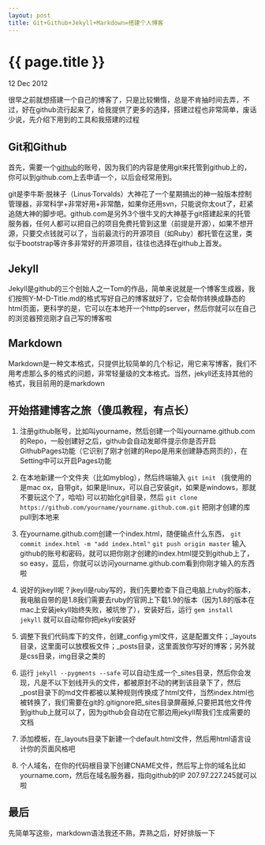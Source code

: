 ```yaml
---
layout: post
title: Git+Github+Jekyll+Markdown=搭建个人博客
---
```

{{ page.title }}
================

<p class="meta"> 12 Dec 2012 </p>


很早之前就想搭建一个自己的博客了，只是比较懒惰，总是不肯抽时间去弄，不过，好在github流行起来了，给我提供了更多的选择，搭建过程也非常简单，废话少说，先介绍下用到的工具和我搭建的过程

Git和Github
-------------------

首先，需要一个[github][1]的账号，因为我们的内容是使用git来托管到github上的，你可以到github\.com上去申请一个，以后会经常用到。

git是李牛斯·脱袜子（Linus·Torvalds）大神花了一个星期搞出的神一般版本控制管理器，非常科学+非常好用+非常酷，如果你还用svn，只能说你太out了，赶紧追随大神的脚步吧。github\.com是另外3个很牛叉的大神基于git搭建起来的托管服务器，任何人都可以把自己的项目免费托管到这里（前提是开源），如果不想开源，只要交点钱就可以了，当前最流行的开源项目（如Ruby）都托管在这里，类似于bootstrap等许多非常好的开源项目，往往也选择在github上首发。

Jekyll
-------------------

Jekyll是github的三个创始人之一Tom的作品，简单来说就是一个博客生成器，我们按照Y-M-D-Title\.md的格式写好自己的博客就好了，它会帮你转换成静态的html页面，更科学的是，它可以在本地开一个http的server，然后你就可以在自己的浏览器预览刚才自己写的博客啦

Markdown
-------------------

Markdown是一种文本格式，只提供比较简单的几个标记，用它来写博客，我们不用考虑那么多的格式的问题，非常轻量级的文本格式。当然，jekyll还支持其他的格式，我目前用的是markdown


开始搭建博客之旅（傻瓜教程，有点长）
-----------------

1. 注册github账号，比如叫yourname，然后创建一个叫yourname.github.com的Repo，一般创建好之后，github会自动发邮件提示你是否开启GithubPages功能（它识别了刚才创建的Repo是用来创建静态网页的），在Setting中可以开启Pages功能


2. 在本地新建一个文件夹（比如myblog），然后终端输入
    `git init `
(我使用的是mac ox，自带git，如果是linux，可以自己安装git，如果是windows，那就不要玩这个了，哈哈)
可以初始化git目录，然后
    `git clone https://github.com/yourname/yourname.github.com.git`
把刚才创建的库pull到本地来


3. 在yourname.github.com创建一个index.html，随便输点什么东西，
	`git commit index.html -m "add index.html"`
	`git push origin master`
输入github的账号和密码，就可以把你刚才创建的index.html提交到github上了，so easy，蓝后，你就可以访问yourname.github.com看到你刚才输入的东西啦


4. 说好的jkeyll呢？jkeyll是ruby写的，我们先要检查下自己电脑上ruby的版本，我电脑自带的是1.8我们需要去ruby的官网上下载1.9的版本（因为1.8的版本在mac上安装jekyll始终失败，被坑惨了），安装好后，运行
	`gem install jekyll`
就可以自动帮你把jekyll安装好


5. 调整下我们代码库下的文件，创建_config.yml文件，这是配置文件；\_layouts目录，这里面可以放模板文件；\_posts目录，这里面放你写好的博客；另外就是css目录，img目录之类的


6. 运行
	`jekyll --pygments --safe`
可以自动生成一个\_sites目录，然后你会发现，凡是不以下划线开头的文件，都被原封不动的拷到该目录下了，然后\_post目录下的md文件都被以某种规则传换成了html文件，当然index.html也被转换了，我们需要在git的.gitignore把\_sites目录屏蔽掉,只要把其他文件传到github上就可以了，因为github会自动在它那边用jekyll帮我们生成需要的文档


7. 添加模板，在_layouts目录下新建一个default.html文件，然后用html语言设计你的页面风格吧


8. 个人域名，在你的代码根目录下创建CNAME文件，然后写上你的域名比如yourname.com，然后在域名服务器，指向github的IP 207.97.227.245就可以啦



最后
-------------------

先简单写这些，markdown语法我还不熟，弄熟之后，好好排版一下

 [1]: http://github.com/ "Github"